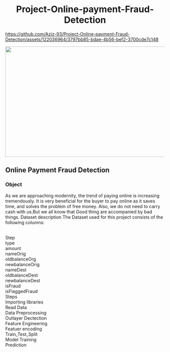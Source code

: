 <h1 align="center">Project-Online-payment-Fraud-Detection</h1> 

https://github.com/Aziz-93/Project-Online-payment-Fraud-Detection/assets/122036964/3797bb85-bdae-4b56-bef2-3700cde7c148

<p align="center">
<a>
<img style="center" src="https://miro.medium.com/v2/resize:fit:2000/1*M2dT90tDTwIYTQcNPkcmvg.jpeg" width="700" height="350">
</a>
</p>

## Online Payment Fraud Detection
### Object
<p>
As we are approaching modernity, the trend of paying online is increasing tremendously. It is very beneficial for the buyer to pay online as it saves time, and solves the problem of free money. Also, we do not need to carry cash with us.But we all know that Good thing are accompanied by bad things.
Dataset description
The Dataset used for this project consists of the following columns:
</p>

<br>Step 
<br>type
<br>amount
<br>nameOrig
<br>oldbalanceOrg
<br>newbalanceOrig
<br>nameDest
<br>oldbalanceDest
<br>newbalanceDest
<br>isFraud
<br>isFlaggedFraud
<br>Steps
<br>Importing libraries
<br>Read Data
<br>Data Preprocessing
<br>Outlayer Dectection
<br>Feature Engineering
<br>Featuer encoding
<br>Train_Test_Split
<br>Model Training
<br>Prediction
</br>
